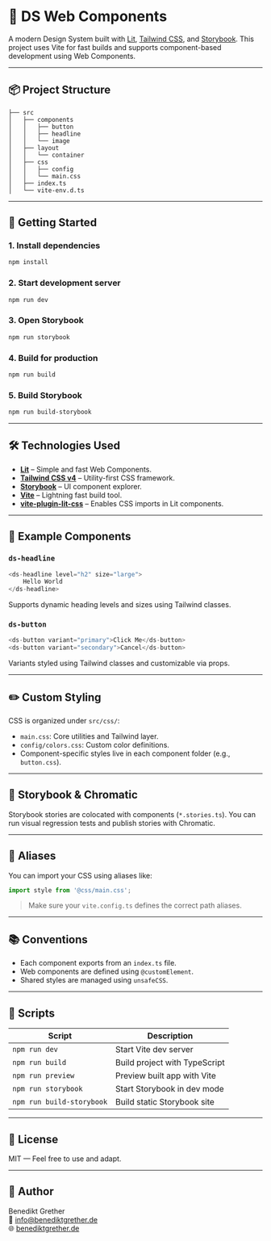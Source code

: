 # 🧩 DS Web Components

A modern Design System built with [Lit](https://lit.dev/), [Tailwind CSS](https://tailwindcss.com/), and [Storybook](https://storybook.js.org/). This project uses Vite for fast builds and supports component-based development using Web Components.

---

## 📦 Project Structure

```
├── src
│   ├── components
│   │   ├── button
│   │   ├── headline
│   │   └── image
│   ├── layout
│   │   └── container
│   ├── css
│   │   ├── config
│   │   └── main.css
│   ├── index.ts
│   └── vite-env.d.ts
```

---

## 🚀 Getting Started

### 1. Install dependencies

```bash
npm install
```

### 2. Start development server

```bash
npm run dev
```

### 3. Open Storybook

```bash
npm run storybook
```

### 4. Build for production

```bash
npm run build
```

### 5. Build Storybook

```bash
npm run build-storybook
```

---

## 🛠️ Technologies Used

-   **[Lit](https://lit.dev/)** – Simple and fast Web Components.
-   **[Tailwind CSS v4](https://tailwindcss.com/)** – Utility-first CSS framework.
-   **[Storybook](https://storybook.js.org/)** – UI component explorer.
-   **[Vite](https://vitejs.dev/)** – Lightning fast build tool.
-   **[vite-plugin-lit-css](https://www.npmjs.com/package/vite-plugin-lit-css)** – Enables CSS imports in Lit components.

---

## 🧱 Example Components

### `ds-headline`

```ts
<ds-headline level="h2" size="large">
    Hello World
</ds-headline>
```

Supports dynamic heading levels and sizes using Tailwind classes.

### `ds-button`

```ts
<ds-button variant="primary">Click Me</ds-button>
<ds-button variant="secondary">Cancel</ds-button>
```

Variants styled using Tailwind classes and customizable via props.

---

## ✏️ Custom Styling

CSS is organized under `src/css/`:

-   `main.css`: Core utilities and Tailwind layer.
-   `config/colors.css`: Custom color definitions.
-   Component-specific styles live in each component folder (e.g., `button.css`).

---

## 🧪 Storybook & Chromatic

Storybook stories are colocated with components (`*.stories.ts`). You can run visual regression tests and publish stories with Chromatic.

---

## 📁 Aliases

You can import your CSS using aliases like:

```ts
import style from '@css/main.css';
```

> Make sure your `vite.config.ts` defines the correct path aliases.

---

## 📚 Conventions

-   Each component exports from an `index.ts` file.
-   Web components are defined using `@customElement`.
-   Shared styles are managed using `unsafeCSS`.

---

## 🔧 Scripts

| Script                    | Description                   |
| ------------------------- | ----------------------------- |
| `npm run dev`             | Start Vite dev server         |
| `npm run build`           | Build project with TypeScript |
| `npm run preview`         | Preview built app with Vite   |
| `npm run storybook`       | Start Storybook in dev mode   |
| `npm run build-storybook` | Build static Storybook site   |

---

## 📄 License

MIT — Feel free to use and adapt.

---

## 👤 Author

Benedikt Grether  
📧 [info@benediktgrether.de](mailto:info@benediktgrether.de)  
🌐 [benediktgrether.de](https://www.benediktgrether.de)
